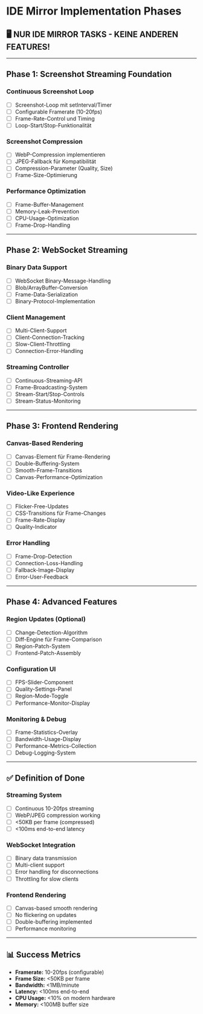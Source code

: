 # IDE Mirror Implementation Phases

## 🖥️ **NUR IDE MIRROR TASKS - KEINE ANDEREN FEATURES!**

---

## **Phase 1: Screenshot Streaming Foundation**

### **Continuous Screenshot Loop**
- [ ] Screenshot-Loop mit setInterval/Timer
- [ ] Configurable Framerate (10-20fps)
- [ ] Frame-Rate-Control und Timing
- [ ] Loop-Start/Stop-Funktionalität

### **Screenshot Compression**
- [ ] WebP-Compression implementieren
- [ ] JPEG-Fallback für Kompatibilität
- [ ] Compression-Parameter (Quality, Size)
- [ ] Frame-Size-Optimierung

### **Performance Optimization**
- [ ] Frame-Buffer-Management
- [ ] Memory-Leak-Prevention
- [ ] CPU-Usage-Optimization
- [ ] Frame-Drop-Handling

---

## **Phase 2: WebSocket Streaming**

### **Binary Data Support**
- [ ] WebSocket Binary-Message-Handling
- [ ] Blob/ArrayBuffer-Conversion
- [ ] Frame-Data-Serialization
- [ ] Binary-Protocol-Implementation

### **Client Management**
- [ ] Multi-Client-Support
- [ ] Client-Connection-Tracking
- [ ] Slow-Client-Throttling
- [ ] Connection-Error-Handling

### **Streaming Controller**
- [ ] Continuous-Streaming-API
- [ ] Frame-Broadcasting-System
- [ ] Stream-Start/Stop-Controls
- [ ] Stream-Status-Monitoring

---

## **Phase 3: Frontend Rendering**

### **Canvas-Based Rendering**
- [ ] Canvas-Element für Frame-Rendering
- [ ] Double-Buffering-System
- [ ] Smooth-Frame-Transitions
- [ ] Canvas-Performance-Optimization

### **Video-Like Experience**
- [ ] Flicker-Free-Updates
- [ ] CSS-Transitions für Frame-Changes
- [ ] Frame-Rate-Display
- [ ] Quality-Indicator

### **Error Handling**
- [ ] Frame-Drop-Detection
- [ ] Connection-Loss-Handling
- [ ] Fallback-Image-Display
- [ ] Error-User-Feedback

---

## **Phase 4: Advanced Features**

### **Region Updates (Optional)**
- [ ] Change-Detection-Algorithm
- [ ] Diff-Engine für Frame-Comparison
- [ ] Region-Patch-System
- [ ] Frontend-Patch-Assembly

### **Configuration UI**
- [ ] FPS-Slider-Component
- [ ] Quality-Settings-Panel
- [ ] Region-Mode-Toggle
- [ ] Performance-Monitor-Display

### **Monitoring & Debug**
- [ ] Frame-Statistics-Overlay
- [ ] Bandwidth-Usage-Display
- [ ] Performance-Metrics-Collection
- [ ] Debug-Logging-System

---

## **✅ Definition of Done**

### **Streaming System**
- [ ] Continuous 10-20fps streaming
- [ ] WebP/JPEG compression working
- [ ] <50KB per frame (compressed)
- [ ] <100ms end-to-end latency

### **WebSocket Integration**
- [ ] Binary data transmission
- [ ] Multi-client support
- [ ] Error handling for disconnections
- [ ] Throttling for slow clients

### **Frontend Rendering**
- [ ] Canvas-based smooth rendering
- [ ] No flickering on updates
- [ ] Double-buffering implemented
- [ ] Performance monitoring

---

## **📊 Success Metrics**

- **Framerate:** 10-20fps (configurable)
- **Frame Size:** <50KB per frame
- **Bandwidth:** <1MB/minute
- **Latency:** <100ms end-to-end
- **CPU Usage:** <10% on modern hardware
- **Memory:** <100MB buffer size 